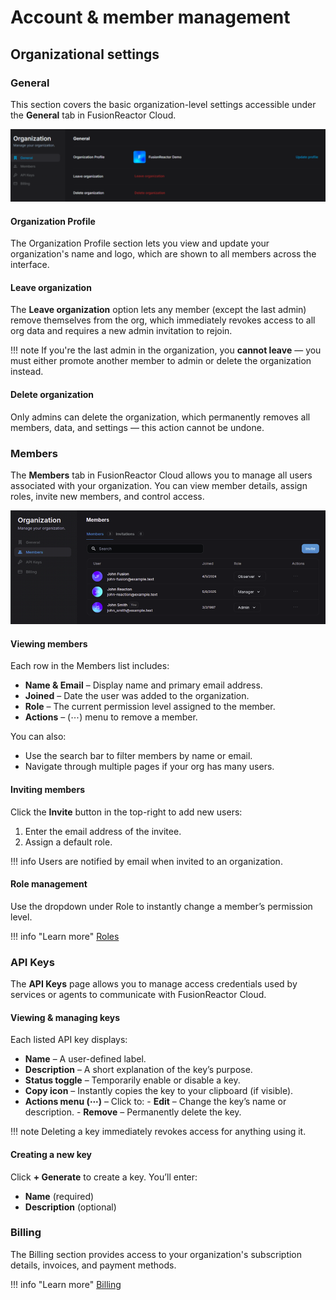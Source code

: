 # Account & member management

## Organizational settings

### General

This section covers the basic organization-level settings accessible under the **General** tab in FusionReactor Cloud.

![!Screenshot](../../Account/Cloud/general.png)


#### Organization Profile

The Organization Profile section lets you view and update your organization's name and logo, which are shown to all members across the interface.

#### Leave organization

The **Leave organization** option lets any member (except the last admin) remove themselves from the org, which immediately revokes access to all org data and requires a new admin invitation to rejoin.

!!! note
    If you're the last admin in the organization, you **cannot leave** — you must either promote another member to admin or delete the organization instead.



#### Delete organization

Only admins can delete the organization, which permanently removes all members, data, and settings — this action cannot be undone.


### Members

The **Members** tab in FusionReactor Cloud allows you to manage all users associated with your organization. You can view member details, assign roles, invite new members, and control access.

![!Screenshot](../../Account/Cloud/members.png)

#### Viewing members

Each row in the Members list includes:

* **Name & Email** – Display name and primary email address.
* **Joined** – Date the user was added to the organization.
* **Role** – The current permission level assigned to the member.
* **Actions** – (⋯) menu to remove a member.

You can also:

* Use the search bar to filter members by name or email.
* Navigate through multiple pages if your org has many users.


#### Inviting members

Click the **Invite** button in the top-right to add new users:

1. Enter the email address of the invitee.
2. Assign a default role.

!!! info
    Users are notified by email when invited to an organization.


#### Role management
Use the dropdown under Role to instantly change a member’s permission level.

!!! info "Learn more"
    [Roles](/Admin-and-data/Account/Cloud/roles/)

    
### API Keys

The **API Keys** page allows you to manage access credentials used by services or agents to communicate with FusionReactor Cloud.

#### Viewing & managing keys

Each listed API key displays:

- **Name** – A user-defined label.
- **Description** – A short explanation of the key’s purpose.
- **Status toggle** – Temporarily enable or disable a key.
- **Copy icon** – Instantly copies the key to your clipboard (if visible).
- **Actions menu (⋯)** – Click to:
      - **Edit** – Change the key’s name or description.
      - **Remove** – Permanently delete the key.

!!! note
    Deleting a key immediately revokes access for anything using it.



#### Creating a new key

Click **+ Generate** to create a key. You’ll enter:

- **Name** (required)
- **Description** (optional)

### Billing

The Billing section provides access to your organization's subscription details, invoices, and payment methods.

!!! info "Learn more"
    [Billing](/Admin-and-data/Billing/Cloud/overview/)





